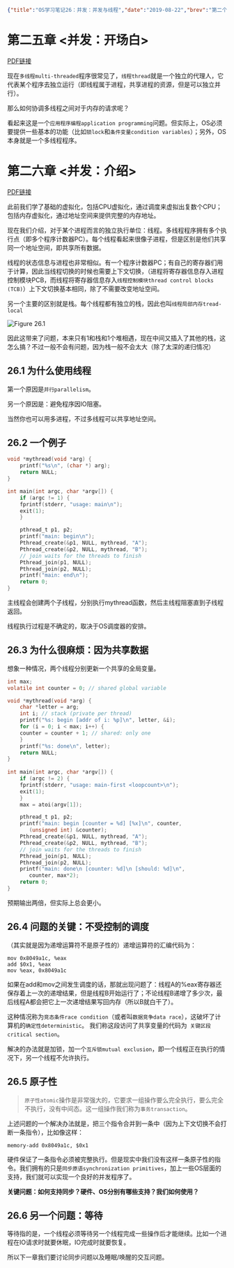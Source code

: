 ```json lw-blog-meta
{"title":"OS学习笔记26：并发：并发与线程","date":"2019-08-22","brev":"第二个部分，并发。","tags":["OS"],"path":"blog/2019/190822-OS学习笔记26.md"}
```



# 第二五章 <并发：开场白>

[PDF链接](http://pages.cs.wisc.edu/~remzi/OSTEP/dialogue-concurrency.pdf)

现在`多线程multi-threaded`程序很常见了，`线程thread`就是一个独立的代理人，它代表某个程序去独立运行（即线程属于进程，共享进程的资源，但是可以独立并行）。

那么如何协调多线程之间对于内存的请求呢？

看起来这是一个`应用程序编程application programming`问题。但实际上，OS必须要提供一些基本的功能（比如`锁lock`和`条件变量condition variables`）；另外，OS本身就是一个多线程程序。

# 第二六章 <并发：介绍>

[PDF链接](http://pages.cs.wisc.edu/~remzi/OSTEP/threads-intro.pdf)

此前我们学了基础的虚拟化，包括CPU虚拟化，通过调度来虚拟出复数个CPU；包括内存虚拟化，通过地址空间来提供完整的内存地址。

现在我们介绍，对于某个进程而言的独立执行单位：线程。多线程程序拥有多个执行点（即多个程序计数器PC）。每个线程看起来很像子进程，但是区别是他们共享同一个地址空间，即共享所有数据。

线程的状态信息与进程也非常相似。有一个程序计数器PC；有自己的寄存器们用于计算，因此当线程切换的时候也需要上下文切换，（进程将寄存器信息存入进程控制模块PCB，而线程将寄存器信息存入`线程控制模块thread control blocks (TCB)`）上下文切换基本相同，除了不需要改变地址空间。

另一个主要的区别就是栈。每个线程都有独立的栈，因此也叫`线程局部内存tread-local`

![Figure 26.1](https://saodd.github.io/tech-blog-pic/2019/2019-08-22-Fig-26-1.png)

因此这带来了问题，本来只有1和栈和1个堆相遇，现在中间又插入了其他的栈，这怎么搞？不过一般不会有问题，因为栈一般不会太大（除了太深的递归情况）

## 26.1 为什么使用线程

第一个原因是`并行parallelism`。

另一个原因是：避免程序因IO阻塞。

当然你也可以用多进程，不过多线程可以共享地址空间。

## 26.2 一个例子

```c
void *mythread(void *arg) {
    printf("%s\n", (char *) arg);
    return NULL;
}

int main(int argc, char *argv[]) {                    
    if (argc != 1) {
    fprintf(stderr, "usage: main\n");
    exit(1);
    }

    pthread_t p1, p2;
    printf("main: begin\n");
    Pthread_create(&p1, NULL, mythread, "A"); 
    Pthread_create(&p2, NULL, mythread, "B");
    // join waits for the threads to finish
    Pthread_join(p1, NULL); 
    Pthread_join(p2, NULL); 
    printf("main: end\n");
    return 0;
}
```

主线程会创建两个子线程，分别执行mythread函数，然后主线程阻塞直到子线程返回。

线程执行过程是不确定的，取决于OS调度器的安排。

## 26.3 为什么很麻烦：因为共享数据

想象一种情况，两个线程分别更新一个共享的全局变量。

```c
int max;
volatile int counter = 0; // shared global variable

void *mythread(void *arg) {
    char *letter = arg;
    int i; // stack (private per thread) 
    printf("%s: begin [addr of i: %p]\n", letter, &i);
    for (i = 0; i < max; i++) {
    counter = counter + 1; // shared: only one
    }
    printf("%s: done\n", letter);
    return NULL;
}
                                                                             
int main(int argc, char *argv[]) {                    
    if (argc != 2) {
    fprintf(stderr, "usage: main-first <loopcount>\n");
    exit(1);
    }
    max = atoi(argv[1]);

    pthread_t p1, p2;
    printf("main: begin [counter = %d] [%x]\n", counter, 
       (unsigned int) &counter);
    Pthread_create(&p1, NULL, mythread, "A"); 
    Pthread_create(&p2, NULL, mythread, "B");
    // join waits for the threads to finish
    Pthread_join(p1, NULL); 
    Pthread_join(p2, NULL); 
    printf("main: done\n [counter: %d]\n [should: %d]\n", 
       counter, max*2);
    return 0;
}
```

预期输出两倍，但实际上总会更小。

## 26.4 问题的关键：不受控制的调度

（其实就是因为递增运算符不是原子性的）递增运算符的汇编代码为：

```x86
mov 0x8049a1c, %eax
add $0x1, %eax
mov %eax, 0x8049a1c
```

如果在add和mov之间发生调度的话，那就出现问题了：线程A的%eax寄存器还保存着上一次的递增结果，但是线程B开始运行了；不论线程B递增了多少次，最后线程A都会把它上一次递增结果写回内存（所以B就白干了）。

这种情况称为`竞态条件race condition`（或者叫`数据竞争data race`），这破坏了计算机的`确定性deterministic`。
我们称这段访问了共享变量的代码为` 关键区段critical section`。

解决的办法就是加锁，加一个`互斥锁mutual exclusion`，即一个线程正在执行的情况下，另一个线程不允许执行。

## 26.5 原子性

> `原子性atomic`操作是非常强大的，它要求一组操作要么完全执行，要么完全不执行，没有中间态。这一组操作我们称为`事务transaction`。

上述问题的一个解决办法就是，把三个指令合并到一条中（因为上下文切换不会打断一条指令），比如像这样：

```x86
memory-add 0x8049a1c, $0x1
```

硬件保证了一条指令必须被完整执行。但是现实中我们没有这样一条原子性的指令。我们拥有的只是`同步原语synchronization primitives`，加上一些OS层面的支持，我们就可以实现一个良好的并发程序了。

**关键问题：如何支持同步？硬件、OS分别有哪些支持？我们如何使用？**

## 26.6 另一个问题：等待

等待指的是，一个线程必须等待另一个线程完成一些操作后才能继续。比如一个进程在IO请求时就要休眠，IO完成时就要恢复。

所以下一章我们要讨论同步问题以及睡眠/唤醒的交互问题。
